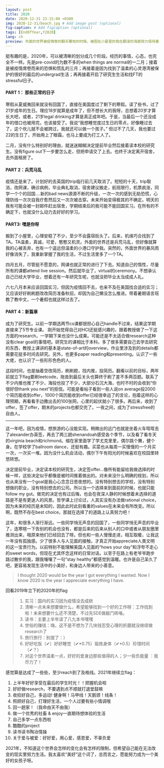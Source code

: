 ```yaml
---
layout: post
title: 2020
date: 2020-12-31 22:15:00 +0300
img: 2020-12-31/beach.jpg # Add image post (optional)
fig-caption: # Add figcaption (optional)
tags: [EndOfYear,Y2020]
lang: ch
preview: 外面的世界被疫情卷的翻天覆地的时候，被困在小屋里的我在翻滚的海面努力保持着平衡。大学毕业，读研究生，找工作，签offer...时间推着我做了一个个大决定；学着和自己相处，和朋友的距离变近变远...
---
```


挺有趣的是，2020年，可以被清晰的划分成几个阶段。经历的事情，心态，也完全不一样。先是pre-covid的为数不多的when things are normal的一二月；接着是被疫情席卷而来的恐惧和慌乱的三月；再接着是因为找到了温柔的心灵港湾被保护的很好的最后的undergrad生活；再再接着开启了研究生生活和找FT的stressful日子。

#### PART 1： 那些正常的日子 
寒假从夏威夷回来就没有回国了，直接在美国度过了剩下的寒假。读了些书，过了21岁成年的生日。理应18岁就算是成年了，但不想长大的我呀，总想着20岁才算长大吧，或者，21岁legal drinking才算是真正成年吧。于是，当最后一个还没成年的借口也被用完，也该接受了。我说“我想睡觉度过生日的零点，好像睡过去了，这个坎儿就不会被跨过，我就还可以做一个孩子。” 但过不了几天，我也要过22的生日了，开始用上了眼霜，也马上要成为打工人了。

二月，没有什么特别好的理由，就迷迷糊糊决定提前毕业然后接着读本校的研究生。没有figure out下一步要怎么走，但把申请交了上去。也终于决定离开宿舍，去外面租房了。

#### PART 2：兵荒马乱
疫情还是来了。计划好的去英国的trip临行前几天取消了。短短的十天，trip取消，改网课，确诊病例，毕业典礼取消，宿舍建议搬走，航班限行，机票疯涨，同学一个个的回国....新的bad news源源不断的升级，一次一次的感到无助恐慌，心理防线一次次自我疗愈然后又一次次被击穿。未来开始变得极其的不确定。明天的我有可能会被一封邮件赶出宿舍，学期结束后的我可能不能回国实习。在所有的不确定下，也就没什么动力去好好的学习。

#### PART3: 嘿是你呀 
搬到了小屋里，心理安稳了不少，至少不会露宿街头了。后来，机缘巧合找到了TA。TA温柔，真诚，可爱，憨憨又机灵。外面的世界还是兵荒马乱，但好像就算我的心被丢弃，也有一个遥远但温柔的小港口守护我。突然的，外面世界的暴风雨好像消失了，我重新掌握了我的生活，不过生活里多了一个TA。

四月五月，尽管挺不愿意的，网课也就正常的进行了下去。知道自己的惰性，尽量所有的课都attend live session。然后就毕业了，virtual的ceremony。不想承认自己已经大学毕业，想着还有一年研究生呢，也就没把毕业太当成成人礼。

六七八月本来应该回国实习，但因为疫情回不去，也来不及在美国找合适的实习；又应该好好刷刷题改改简历准备秋招，却因为自己懒没怎么推进。带着暑期语言班教了教中文，一个暑假也就这样过去了。

#### PART 4：新篇章  
成为了研究生。以前一学期选两节cs课都很担心自己handle不过来，结果这学期直接来了5节专业课。 刚开始觉得自己对HCI还挺感兴趣的，跟着教授做了一下这方面的research，一学期下来也没什么成果。可能还是不太适合做research这种没有clear goal的事情吧。研究生的课相比于本科，多了很多需要自己去学去研究的东西，教授上课讲的基本是state-of-art的overview，作业里涉及到的details都需要花挺多时间去研究。另外，也更多paper reading和presenting。认识了一些大佬，也认识了一些形形色色的人。

这段时间，也是抽着空改简历，刷刷题，找内推，投简历。翻看以前的目标，两年前就立下flag要刷leetcode，拖沓到最后关头也算终于刷了差不多两百题。联系了不少内推也推了不少，海投也投了不少，大部分石沉大海，也时不时的会收到“你很好但thank you next”的拒信。可能是看帖子看到一些人说on average投2000个简历能收到offer，1000个简历能收到offer已经很幸运了的言论，抱着这样的心理预期，再看看手边撒出去的100张网，心里的起伏就小了很多。再后来，收到了offer，签了offer，期末的projects也都交完了。一夜之间，成为了stressfree的自由人。

---

这一年吧，因为疫情，想旅游的心没能实现。稍微出的远门也就是坐着火车哐哐去了alexander办英签，再去了两三趟shenandoah感受各个季节，以及看了看冬天的virginia beach和richmond。缩在家里面学了学尤克里里，偶尔跳个舞，健个身。在学校学了ballroom dance，还挺有趣。买菜也从每周一买慢慢的一个月买一次，一次买一堆。因为没什么机会活动，偶尔下午有阳光的时候喜欢在校园里转悠转悠。

决定提前毕业，决定读本校的研究生，决定签offer...像所有能留给我做选择的时候一样，这些决定似乎都像是被时间推着做出的。对未来没什么明确的规划，所以也从来没有一个goal是我心心念念日思夜想的。没有特别想去的学校，没有特别想做的职业，没有特别想去的公司。所以当一个选择来到面前的时候，也就只能follow my gut。做完的决定也有过后悔，也会在夜深人静的时候想着未选择的道路是不是有更迷人的风景。哲学课上讨论过，人其实没有办法做rational choice，因为未来的经历是未知的，因此此时此刻看重的values在未来会有所改变。所以啊，既然不存在best choice，那就在选择了的道路上认真努力吧！

这年，和很多人渐行渐远。一些同学悄无声息的回国了，一些同学悄无声息的毕业了，连寒暄一下告别的机会也没有，都是后来的后来从别人的口中或者从朋友圈里推测出来，哦原来他们已经回去了呀。但也和一些人慢慢走进，相互取暖，让我这一年没有孤独感。少了很多人与人见面的接触，才真正开始appreciate人类文明的这一宝贵行为。以前特别不能理解美国人见面的“hows your day”和浮夸不走心的sweet words，但现在尤其怀念这样的日常对话。以至于在路上有老爷爷跑步路过散步的我，跟我嚷嚷了一句“stay healthy”都感觉到温暖。也许是自己呆久了吧，更容易发现生活中的小美好，和身边人带来的小善意。

> I thought 2020 would be the year I got everything I wanted. Now I know 2020 is the year I appreciate everything I have.​

回看2019年立下的2020年的flag

>1. 实习：国内的实习因为疫情没去成欸
>2. 清晰一点未来想要做什么，希望能够找到一个好的工作呀：工作找到啦！未来想要什么还不清楚，不过先SDE做敲门砖咯。
>3. 读书：主要上半年读了八九本书嘿嘿
>4. 世俗的赚钱：嗨，这不是不想为了几块钱忍受心理的折磨就没继续做research了
>5. 旅行旅行：别提了：）
>6. 好好吃饭（✔）好好睡觉（✔*0.75）锻炼身体（✔*0.5）珍惜时间（✔？）
>7. 对这个世界温柔一点，好好的爱身边那些值得的人；少一些负能量 ：我尽力了！

感觉算是达成了一些些，至少reach到了及格线。2021年继续立flag：

1. 上半年好好享受在最后的学生时光！！把握机会啦
2. 好好做research，不要遇到点不顺就打退堂鼓嘛
3. 收拾好自己，多运动! 健身啊！马甲线！天鹅颈！线条！
4. 照顾好自己，打理好生活，一个人过要有些小情调哦
5. 回一趟家！（我命由天不由我）
6. 做一个优秀的社畜 & enjoy一直期待想体验的生活
7. 自己多学一点东西啦
8. 酷酷的project
9. 读书读书陶冶情操
10. 关于爱与被爱：好好爱，用心爱，感恩爱，不辜负爱

​2021年，不知道这个世界会怎样的变化会有怎样的限制，但希望自己能在无法改变的现实里努力生活。我太喜欢“美好”这个词了，总而言之，愿能努力成为一个美好的女孩子呀。



